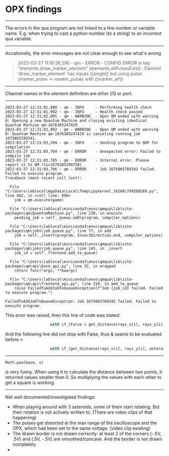 # OPX findings

---

The errors in the qua program are not linked to a line number or variable name. E.g. when trying to cast a python number (to a string) to an incorrect qua variable.

---
Accationally, the error messages are not clear enough to see what's wrong
> 2023-03-27 11:16:36,596 - qm - ERROR    - CONFIG ERROR in key "elements.draw_marker_element" [elements.allPulsesExist] : Element 'draw_marker_element' has inputs ([single]) but using pulse (marker_pulse -> marker_pulse) with ([marker_wf])

---
Channel names in the element definition are ether I/Q or port. 

---
```
2023-03-27 12:31:01,980 - qm - INFO     - Performing health check
2023-03-27 12:31:01,992 - qm - INFO     - Health check passed
2023-03-27 12:31:02,091 - qm - WARNING  - Open QM ended with warning 0: Opening a new Quantum Machine and closing existing identical Quantum Machine qm-1676305247429
2023-03-27 12:31:02,092 - qm - WARNING  - Open QM ended with warning 0: Quantum Machine qm-1676305247429 is canceling running job 1675865789341.
2023-03-27 12:31:03,294 - qm - INFO     - Sending program to QOP for compilation
2023-03-27 12:31:03,764 - qm - ERROR    - Unexpected error: Failed to compile job
2023-03-27 12:31:03,765 - qm - ERROR    - Internal error. Please report it to QM (ts=1676305299758)
2023-03-27 12:31:03,766 - qm - ERROR    - Job 1675865789342 failed. Failed to execute program.
Traceback (most recent call last):

  File "C:\Users\lablocal\AppData\Local\Temp\ipykernel_16268\799268569.py", line 462, in <cell line: 456>
    job = qm.execute(game)

  File "C:\Users\lablocal\miniconda3\envs\qmqua\lib\site-packages\qm\QuantumMachine.py", line 238, in execute
    pending_job = self._queue.add(program, compiler_options)

  File "C:\Users\lablocal\miniconda3\envs\qmqua\lib\site-packages\qm\jobs\job_queue.py", line 77, in add
    job = self._insert(program, InsertDirection.end, compiler_options)

  File "C:\Users\lablocal\miniconda3\envs\qmqua\lib\site-packages\qm\jobs\job_queue.py", line 145, in _insert
    job_id = self._frontend.add_to_queue(

  File "C:\Users\lablocal\miniconda3\envs\qmqua\lib\site-packages\qm\api\base_api.py", line 32, in wrapped
    return func(*args, **kwargs)

  File "C:\Users\lablocal\miniconda3\envs\qmqua\lib\site-packages\qm\api\frontend_api.py", line 219, in add_to_queue
    raise FailedToAddJobToQueueException(f"Job {job_id} failed. Failed to execute program.")

FailedToAddJobToQueueException: Job 1675865789342 failed. Failed to execute program.

```
This error was raised, then this line of code was stated:
``` python
                    with if_(False & get_distance(rays_x[i], rays_y[i], asteroids_x[j], asteroids_y[j]) < -100):
```

And the following line did not stop with False, thus & seams to be evaluated before <
``` python
                    with if_(get_distance(rays_x[i], rays_y[i], asteroids_x[j], asteroids_y[j]) < -100 & False):
```

---

```pyton
Math.pow(base, x)
```
is very funny. When using it to calculate the distance between two points, it returned values smaller than 0. 
So multiplying the values with each other to get a square is working.

---

Not well documented/investigated findings:
- When playing around with 3 asteroids, some of them start rotating. But their rotation is not actively written to. (There are video clips of that happening)
- The pulses get distorted at the max range of the oscilloscope and the OPX, which had been set to the same voltage. (video clip existing)
- The drawn border is not drawn correctly: at least 2 of the corners (-.5V, .5V) and (.5V, -.5V) are smoothed/concave. And the border is not drawn completely.
- 











